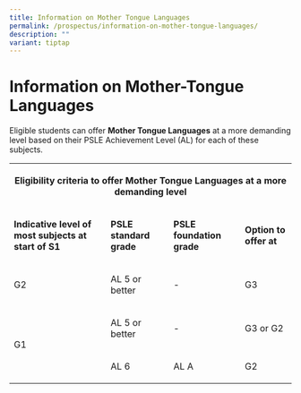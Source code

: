 ```yaml
---
title: Information on Mother Tongue Languages
permalink: /prospectus/information-on-mother-tongue-languages/
description: ""
variant: tiptap
---
```

<h1>Information on Mother-Tongue Languages</h1><p>Eligible students can offer <strong>Mother Tongue Languages</strong> at a more demanding level based on their PSLE Achievement Level (AL) for each of these subjects.</p><table><tbody><tr><th rowspan="1" colspan="4"><p>Eligibility criteria to offer Mother Tongue Languages at a more demanding level</p></th></tr><tr><td rowspan="1" colspan="1"><p><strong>Indicative level of most subjects at start of S1</strong></p></td><td rowspan="1" colspan="1"><p><strong>PSLE standard grade</strong></p></td><td rowspan="1" colspan="1"><p><strong>PSLE foundation grade</strong></p></td><td rowspan="1" colspan="1"><p><strong>Option to offer at</strong></p></td></tr><tr><td rowspan="1" colspan="1"><p>G2</p></td><td rowspan="1" colspan="1"><p>AL 5 or better</p></td><td rowspan="1" colspan="1"><p>-</p></td><td rowspan="1" colspan="1"><p>G3</p></td></tr><tr><td rowspan="2" colspan="1"><p>G1</p></td><td rowspan="1" colspan="1"><p>AL 5 or better</p></td><td rowspan="1" colspan="1"><p>-</p></td><td rowspan="1" colspan="1"><p>G3 or G2</p></td></tr><tr><td rowspan="1" colspan="1"><p>AL 6</p></td><td rowspan="1" colspan="1"><p>AL A</p></td><td rowspan="1" colspan="1"><p>G2</p></td></tr></tbody></table><p></p>
